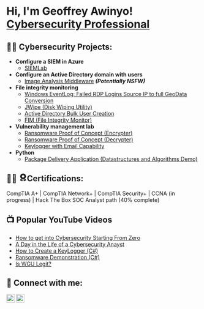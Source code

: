 <h1>Hi, I'm Geoffrey Awinyo! <br/><a href="https://www.linkedin.com/in/geoffreyawinyo/">Cybersecurity Professional</a></h1>

<h2>👨‍💻 Cybersecurity Projects:</h2>

- <b>Configure a SIEM in Azure</b>
  - [SIEMLab](https://github.com/GeoffreyAwinyoSecOps/SIEMLab)
- <b>Configure an Active Directory domain with users</b>
  - [Image Analysis Middleware](https://github.com/joshmadakor1/4chan-Image-Analysis-Middleware-C964) <b><i>(Potentially NSFW)</b></i>
- <b>File integrity monitoring</b>
  - [Windows EventLog: Failed RDP Logins Source IP to full GeoData Conversion](https://github.com/joshmadakor1/Sentinel-Lab)
  - [JWipe (Disk Wiping Utility)](https://github.com/joshmadakor1/Jwipe.PowerShell)
  - [Active Directory Bulk User Creation](https://github.com/joshmadakor1/AD_PS)
  - [FIM (File Integrity Monitor)](https://github.com/joshmadakor1/PowerShell-Integrity-FIM)
- <b>Vulnerability management lab</b>
  - [Ransomware Proof of Concept (Encrypter)](https://github.com/joshmadakor1/EncrypterPOC)
  - [Ransomware Proof of Concept (Decrypter)](https://github.com/joshmadakor1/DecrypterPOC)
  - [Keylogger with Email Capability](https://github.com/joshmadakor1/Key-Logger-With-Email)
- <b>Python</b>
  - [Package Delivery Application (Datastructures and Algorithms Demo)](https://github.com/joshmadakor1/Package-Delivery-Pathfinding-Algorithm)

<h2>👨‍💻 <svg xmlns="http://www.w3.org/2000/svg" height="1em" fill="currentColor" viewBox="0 0 512 512">
  <path d="M 237.71428571428572 10.872586872586872 Q 255.5057915057915 0 273.2972972972973 10.872586872586872 L 291.0888030888031 21.745173745173744 L 291.0888030888031 21.745173745173744 Q 299.984555984556 27.675675675675677 310.85714285714283 27.675675675675677 L 331.6138996138996 25.698841698841697 L 331.6138996138996 25.698841698841697 Q 353.35907335907336 25.698841698841697 363.2432432432432 44.47876447876448 L 373.12741312741315 63.25868725868726 L 373.12741312741315 63.25868725868726 Q 378.0694980694981 72.15444015444015 386.96525096525096 77.0965250965251 L 406.73359073359075 86.98069498069498 L 406.73359073359075 86.98069498069498 Q 424.5250965250965 96.86486486486487 424.5250965250965 118.61003861003861 L 422.5482625482625 139.36679536679537 L 422.5482625482625 139.36679536679537 Q 422.5482625482625 150.23938223938225 428.4787644787645 159.13513513513513 L 440.33976833976834 176.9266409266409 L 440.33976833976834 176.9266409266409 Q 451.2123552123552 194.71814671814673 440.33976833976834 212.5096525096525 L 428.4787644787645 230.3011583011583 L 428.4787644787645 230.3011583011583 Q 422.5482625482625 239.1969111969112 422.5482625482625 250.06949806949808 L 424.5250965250965 270.82625482625485 L 424.5250965250965 270.82625482625485 Q 424.5250965250965 292.57142857142856 405.74517374517376 302.4555984555985 L 386.96525096525096 312.33976833976834 L 386.96525096525096 312.33976833976834 Q 378.0694980694981 317.2818532818533 373.12741312741315 326.17760617760615 L 363.2432432432432 345.94594594594594 L 363.2432432432432 345.94594594594594 Q 353.35907335907336 363.73745173745175 332.6023166023166 363.73745173745175 L 310.85714285714283 361.7606177606178 L 310.85714285714283 361.7606177606178 Q 299.984555984556 361.7606177606178 291.0888030888031 367.6911196911197 L 273.2972972972973 379.55212355212353 L 273.2972972972973 379.55212355212353 Q 255.5057915057915 390.42471042471044 237.71428571428572 379.55212355212353 L 219.9227799227799 367.6911196911197 L 219.9227799227799 367.6911196911197 Q 211.02702702702703 361.7606177606178 200.15444015444015 361.7606177606178 L 179.3976833976834 363.73745173745175 L 179.3976833976834 363.73745173745175 Q 157.65250965250965 363.73745173745175 147.76833976833976 344.95752895752895 L 137.8841698841699 326.17760617760615 L 137.8841698841699 326.17760617760615 Q 132.94208494208493 317.2818532818533 124.04633204633204 312.33976833976834 L 105.26640926640927 302.4555984555985 L 105.26640926640927 302.4555984555985 Q 86.48648648648648 292.57142857142856 86.48648648648648 271.81467181467184 L 88.46332046332046 250.06949806949808 L 88.46332046332046 250.06949806949808 Q 88.46332046332046 239.1969111969112 82.53281853281854 230.3011583011583 L 71.66023166023166 212.5096525096525 L 71.66023166023166 212.5096525096525 Q 60.78764478764479 194.71814671814673 71.66023166023166 176.9266409266409 L 82.53281853281854 159.13513513513513 L 82.53281853281854 159.13513513513513 Q 88.46332046332046 150.23938223938225 88.46332046332046 139.36679536679537 L 86.48648648648648 118.61003861003861 L 86.48648648648648 118.61003861003861 Q 86.48648648648648 96.86486486486487 105.26640926640927 86.98069498069498 L 124.04633204633204 77.0965250965251 L 124.04633204633204 77.0965250965251 Q 132.94208494208493 72.15444015444015 137.8841698841699 63.25868725868726 L 147.76833976833976 44.47876447876448 L 147.76833976833976 44.47876447876448 Q 157.65250965250965 25.698841698841697 179.3976833976834 25.698841698841697 L 200.15444015444015 27.675675675675677 L 200.15444015444015 27.675675675675677 Q 211.02702702702703 27.675675675675677 219.9227799227799 21.745173745173744 L 237.71428571428572 10.872586872586872 L 237.71428571428572 10.872586872586872 Z M 334.57915057915056 194.71814671814673 Q 333.5907335907336 150.23938223938225 295.04247104247105 126.51737451737452 Q 255.5057915057915 104.77220077220078 215.96911196911196 126.51737451737452 Q 177.4208494208494 150.23938223938225 176.43243243243242 194.71814671814673 Q 177.4208494208494 239.1969111969112 215.96911196911196 262.9189189189189 Q 255.5057915057915 284.66409266409266 295.04247104247105 262.9189189189189 Q 333.5907335907336 239.1969111969112 334.57915057915056 194.71814671814673 L 334.57915057915056 194.71814671814673 Z M 66.71814671814671 441.82239382239385 L 109.22007722007721 340.015444015444 L 66.71814671814671 441.82239382239385 L 109.22007722007721 340.015444015444 Q 110.2084942084942 340.015444015444 110.2084942084942 341.003861003861 L 119.10424710424711 359.7837837837838 L 119.10424710424711 359.7837837837838 Q 139.86100386100387 395.3667953667954 180.3861003861004 395.3667953667954 L 202.13127413127413 393.3899613899614 L 202.13127413127413 393.3899613899614 Q 202.13127413127413 393.3899613899614 202.13127413127413 394.3783783783784 L 219.9227799227799 405.25096525096524 L 219.9227799227799 405.25096525096524 Q 227.83011583011583 410.19305019305017 235.73745173745175 413.1583011583012 L 199.16602316602317 501.12741312741315 L 199.16602316602317 501.12741312741315 Q 195.21235521235522 510.023166023166 185.32818532818533 511.011583011583 Q 176.43243243243242 512 171.4903474903475 504.0926640926641 L 138.87258687258688 455.66023166023166 L 138.87258687258688 455.66023166023166 L 83.52123552123552 463.56756756756755 L 83.52123552123552 463.56756756756755 Q 74.62548262548262 464.55598455598454 68.6949806949807 457.63706563706563 Q 63.75289575289575 449.72972972972974 66.71814671814671 441.82239382239385 L 66.71814671814671 441.82239382239385 Z M 311.8455598455598 501.12741312741315 L 275.27413127413126 413.1583011583012 L 311.8455598455598 501.12741312741315 L 275.27413127413126 413.1583011583012 Q 283.18146718146716 410.19305019305017 291.0888030888031 405.25096525096524 L 308.88030888030886 394.3783783783784 L 308.88030888030886 394.3783783783784 Q 308.88030888030886 393.3899613899614 308.88030888030886 393.3899613899614 L 330.6254826254826 395.3667953667954 L 330.6254826254826 395.3667953667954 Q 371.1505791505792 395.3667953667954 391.9073359073359 359.7837837837838 L 400.8030888030888 341.003861003861 L 400.8030888030888 341.003861003861 Q 400.8030888030888 340.015444015444 401.7915057915058 340.015444015444 L 444.2934362934363 441.82239382239385 L 444.2934362934363 441.82239382239385 Q 447.25868725868725 449.72972972972974 442.3166023166023 457.63706563706563 Q 436.3861003861004 464.55598455598454 427.4903474903475 463.56756756756755 L 372.13899613899616 455.66023166023166 L 372.13899613899616 455.66023166023166 L 339.5212355212355 504.0926640926641 L 339.5212355212355 504.0926640926641 Q 334.57915057915056 511.011583011583 325.6833976833977 511.011583011583 Q 315.7992277992278 510.023166023166 311.8455598455598 501.12741312741315 L 311.8455598455598 501.12741312741315 Z" />
</svg>Certifications:</h2>

CompTIA A+ | CompTIA Network+ | CompTIA Security+ | CCNA (in progress) | Hack The Box SOC Analyst path (40% complete)

<h2>📺 Popular YouTube Videos</h2>

- [How to get into Cybersecurity Starting From Zero](https://www.youtube.com/watch?v=a83ASGn_V_s)
- [A Day in the Life of a Cybersecurity Anayst](https://www.youtube.com/watch?v=uHy3oM7NnoU)
- [How to Create a KeyLogger (C#)](https://www.youtube.com/watch?v=N-L9hklSlNk)
- [Ransomware Demonstration (C#)](https://www.youtube.com/watch?v=OfvdQeh79s0)
- [Is WGU Legit?](https://www.youtube.com/watch?v=E2MwRWxDBkA)

<h2> 🤳 Connect with me:</h2>

[<img align="left" alt="JoshMadakor | YouTube" width="22px" src="https://cdn.jsdelivr.net/npm/simple-icons@v3/icons/youtube.svg" />][youtube]
[<img align="left" alt="JoshMadakor | LinkedIn" width="22px" src="https://cdn.jsdelivr.net/npm/simple-icons@v3/icons/linkedin.svg" />][linkedin]


[youtube]: https://www.youtube.com/c/joshmadakor
[linkedin]: https://linkedin.com/in/geoffreyawinyo

<!--
**joshmadakor1/joshmadakor1** is a ✨ _special_ ✨ repository because its `README.md` (this file) appears on your GitHub profile.

Here are some ideas to get you started:

- 🔭 I’m currently working on ...
- 🌱 I’m currently learning ...
- 👯 I’m looking to collaborate on ...
- 🤔 I’m looking for help with ...
- 💬 Ask me about ...
- 📫 How to reach me: ...
- 😄 Pronouns: ...
- ⚡ Fun fact: ...
-->
